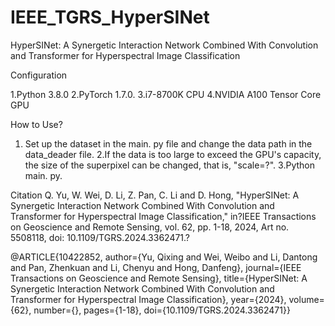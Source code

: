 # IEEE_TGRS_HyperSINet
HyperSINet: A Synergetic Interaction Network Combined With Convolution and Transformer for Hyperspectral Image Classification

Configuration

1.Python 3.8.0
2.PyTorch 1.7.0.
3.i7-8700K CPU
4.NVIDIA A100 Tensor Core GPU

How to Use?
1. Set up the dataset in the main. py file and change the data path in the data_deader file.
2.If the data is too large to exceed the GPU's capacity, the size of the superpixel can be changed, that is, "scale=?".
3.Python main. py.


Citation
Q. Yu, W. Wei, D. Li, Z. Pan, C. Li and D. Hong, "HyperSINet: A Synergetic Interaction Network Combined With Convolution and Transformer for Hyperspectral Image Classification," in?IEEE Transactions on Geoscience and Remote Sensing, vol. 62, pp. 1-18, 2024, Art no. 5508118, doi: 10.1109/TGRS.2024.3362471.?

@ARTICLE{10422852,
  author={Yu, Qixing and Wei, Weibo and Li, Dantong and Pan, Zhenkuan and Li, Chenyu and Hong, Danfeng},
  journal={IEEE Transactions on Geoscience and Remote Sensing}, 
  title={HyperSINet: A Synergetic Interaction Network Combined With Convolution and Transformer for Hyperspectral Image Classification}, 
  year={2024},
  volume={62},
  number={},
  pages={1-18},
  doi={10.1109/TGRS.2024.3362471}}

